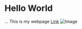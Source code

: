# Hello World
...
This is my webpage
[Link](https://www.youtube.com/watch?v=dQw4w9WgXcQ)
![Image](https://upload.wikimedia.org/wikipedia/en/thumb/7/73/Pikachu_artwork_for_Pok%C3%A9mon_Red_and_Blue.webp/220px-Pikachu_artwork_for_Pok%C3%A9mon_Red_and_Blue.webp.png)